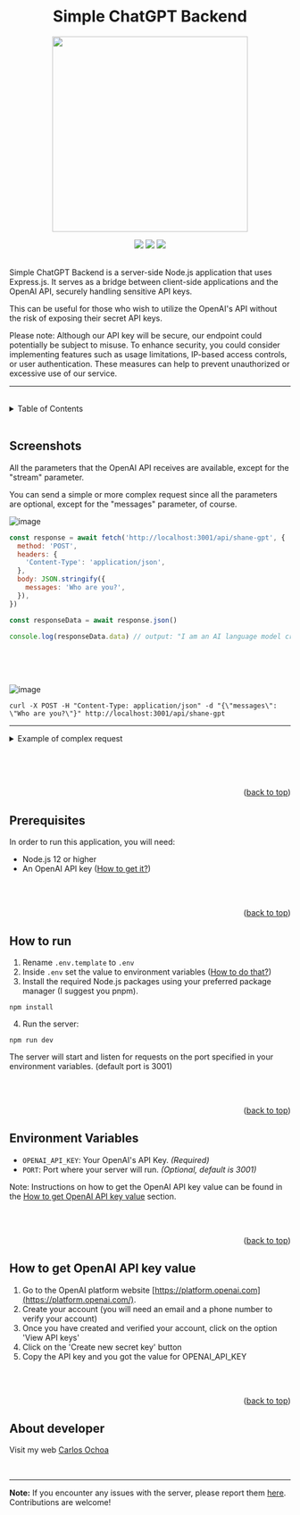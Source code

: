 <a name="readme-top"></a>
<div align="center">
<h1>Simple ChatGPT Backend</h1>
<p align="center">
<a href="#!"><img src="https://github.com/CarlosUlisesOchoa/Simple-ChatGPT-Backend/assets/26280134/c26c0eba-6565-4175-a3b9-07022f8aff33" width="350" /></a>
</p>
<a href="#!"><img src="https://img.shields.io/badge/latest%20release-v0.8-blue" /></a>
<a href="#!"><img src="https://img.shields.io/tokei/lines/github/CarlosUlisesOchoa/Simple-ChatGPT-Backend" /></a>
<a href="#!"><img src="https://img.shields.io/badge/PRs-welcome-brightgreen" /></a>
</div>

<br/>

Simple ChatGPT Backend is a server-side Node.js application that uses Express.js. It serves as a bridge between client-side applications and the OpenAI API, securely handling sensitive API keys.

This can be useful for those who wish to utilize the OpenAI's API without the risk of exposing their secret API keys.

Please note: Although our API key will be secure, our endpoint could potentially be subject to misuse. To enhance security, you could consider implementing features such as usage limitations, IP-based access controls, or user authentication. These measures can help to prevent unauthorized or excessive use of our service.

<hr/>
<br/>

<details>
<summary>Table of Contents</summary>
<br>
<ul>
<li><a href="#screenshots">Screenshots</a></li>
<li><a href="#prerequisites">Prerequisites</a></li>
<li><a href="#how-to-run">How to Run</a></li>
<li><a href="#environment-variables">Environment Variables</a></li>
<li><a href="#how-to-get-openai-api-key-value">How to get OpenAI API key value</a></li>
<li><a href="#about-developer">About Developer</a></li>
</ul>
</details>

<br/>

## Screenshots

<p>All the parameters that the OpenAI API receives are available, except for the "stream" parameter.</p>

<p>You can send a simple or more complex request since all the parameters are optional, except for the "messages" parameter, of course.</p>

<p><img src="https://github.com/CarlosUlisesOchoa/Simple-ChatGPT-Backend/assets/26280134/127c438c-b285-4561-bda7-a72c9362985b" alt="image"></p>

```javascript
const response = await fetch('http://localhost:3001/api/shane-gpt', {
  method: 'POST',
  headers: {
    'Content-Type': 'application/json',
  },
  body: JSON.stringify({
    messages: 'Who are you?',
  }),
})

const responseData = await response.json()

console.log(responseData.data) // output: "I am an AI language model created by OpenAI."
```

<br/><br/><br/>

<p><img src="https://github.com/CarlosUlisesOchoa/Simple-ChatGPT-Backend/assets/26280134/683db5cd-2b99-403d-8292-de11f68354f8" alt="image"></p>

```
curl -X POST -H "Content-Type: application/json" -d "{\"messages\": \"Who are you?\"}" http://localhost:3001/api/shane-gpt
```

<hr>

<details>
<summary>Example of complex request</summary>
<br>
<p><img src="https://github.com/CarlosUlisesOchoa/Simple-ChatGPT-Backend/assets/26280134/a43b1228-a4e0-4ba3-b625-7da563b6ac1b" alt="image"></p>

```javascript
const response = await fetch('http://localhost:3001/api/shane-gpt', {
  method: 'POST',
  headers: {
    'Content-Type': 'application/json',
  },
  body: JSON.stringify({
    model: 'gpt-3.5-turbo',
    messages: [{ role: 'user', content: 'Who are you?' }],
    max_tokens: 500,
    temperature: 0.25,
    top_p: 1,
    frequency_penalty: 0.5,
    presence_penalty: 0.5,
  }),
})

const responseData = await response.json()

console.log(responseData.data) // output: "I am an AI language model created by OpenAI."
```

<br/><br/><br/>

<p><img src="https://github.com/CarlosUlisesOchoa/Simple-ChatGPT-Backend/assets/26280134/76efe824-76c8-4fb8-9f8a-56893f55c1c1" alt="image"></p>

```
curl -X POST -H "Content-Type: application/json" -d "{\"model\": \"gpt-3.5-turbo\", \"messages\": [{\"role\": \"user\", \"content\": \"Who are you?\"}], \"max_tokens\": 500, \"temperature\": 0.25, \"top_p\": 1, \"frequency_penalty\": 0.5, \"presence_penalty\": 0.5}" http://localhost:3001/api/shane-gpt
```
</details>



<br/><br/><br/>

<p align="right">(<a href="#readme-top">back to top</a>)</p>

## Prerequisites

In order to run this application, you will need:

- Node.js 12 or higher
- An OpenAI API key ([How to get it?](#how-to-get-openai-api-key-value))

<br/><br/>

<p align="right">(<a href="#readme-top">back to top</a>)</p>

## How to run

1. Rename `.env.template` to `.env`
2. Inside `.env` set the value to environment variables ([How to do that?](#environment-variables))
3. Install the required Node.js packages using your preferred package manager (I suggest you pnpm).

```
npm install
```

4. Run the server:

```
npm run dev
```

The server will start and listen for requests on the port specified in your environment variables. (default port is 3001)

<br/><br/>

<p align="right">(<a href="#readme-top">back to top</a>)</p>

## Environment Variables

- `OPENAI_API_KEY`: Your OpenAI's API Key. <i>(Required)</i>
- `PORT`: Port where your server will run. <i>(Optional, default is 3001)</i>

Note: Instructions on how to get the OpenAI API key value can be found in the [How to get OpenAI API key value](#how-to-get-openai-api-key-value) section.

<br/><br/>

<p align="right">(<a href="#readme-top">back to top</a>)</p>

## How to get OpenAI API key value

1. Go to the OpenAI platform website [https://platform.openai.com](https://platform.openai.com/).
2. Create your account (you will need an email and a phone number to verify your account)
4. Once you have created and verified your account, click on the option 'View API keys'
5. Click on the 'Create new secret key' button
6. Copy the API key and you got the value for OPENAI_API_KEY

<br/><br/>

<p align="right">(<a href="#readme-top">back to top</a>)</p>

## About developer

Visit my web [Carlos Ochoa](https://carlos8a.com)

<br/>

---

**Note:** If you encounter any issues with the server, please report them [here](https://github.com/CarlosUlisesOchoa/Simple-ChatGPT-Backend/issues). Contributions are welcome!
